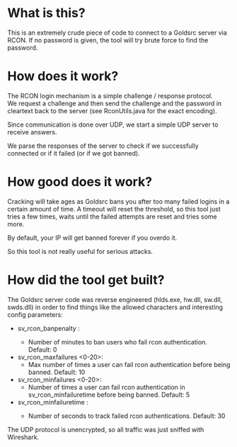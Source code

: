 # What is this?

This is an extremely crude piece of code to connect to a Goldsrc 
server via RCON. If no password is given, the tool will try brute force
to find the password.

# How does it work?
The RCON login mechanism is a simple challenge / response protocol.  
We request a challenge and then send the challenge and the password
in cleartext back to the server (see RconUtils.java for the exact
encoding).

Since communication is done over UDP, we start a simple UDP
server to receive answers.

We parse the responses of the server to check if we successfully
connected or if it failed (or if we got banned).

# How good does it work?

Cracking will take ages as Goldsrc bans you after too many failed logins
in a certain amount of time.
A timeout will reset the threshold, so this tool just tries a few
times, waits until the failed attempts are reset and tries some more.

By default, your IP will get banned forever if you overdo it.

So this tool is not really useful for serious attacks.

# How did the tool get built?

The Goldsrc server code was reverse engineered 
(hlds.exe, hw.dll, sw.dll, swds.dll)
in order to find things like the allowed characters
and interesting config parameters:
* sv_rcon_banpenalty <mins>:
  * Number of minutes to ban users who fail rcon authentication. Default: 0
* sv_rcon_maxfailures <0-20>: 
  * Max number of times a user can fail rcon authentication before being banned. Default: 10
* sv_rcon_minfailures <0-20>: 
  * Number of times a user can fail rcon authentication in sv_rcon_minfailuretime before being banned. Default: 5
* sv_rcon_minfailuretime <seconds>: 
  * Number of seconds to track failed rcon authentications. Default: 30

The UDP protocol is unencrypted, so all traffic was just sniffed
with Wireshark.